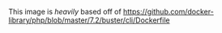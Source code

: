 This image is _heavily_ based off of https://github.com/docker-library/php/blob/master/7.2/buster/cli/Dockerfile